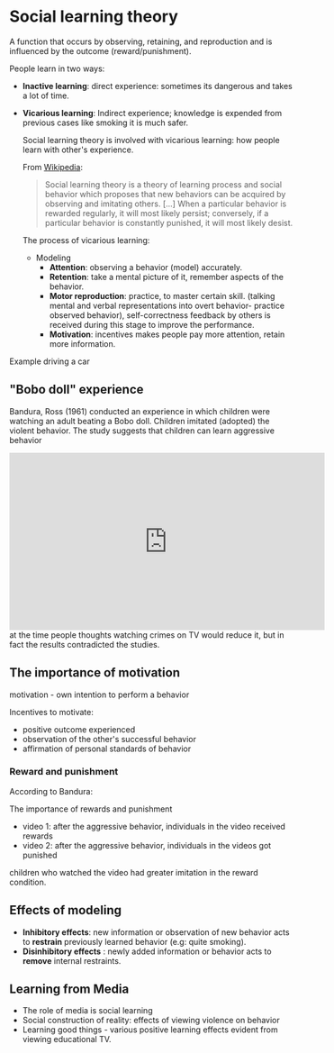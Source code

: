 # Social learning theory

A function that occurs by observing, retaining, and reproduction and is influenced by the outcome (reward/punishment). 

People learn in two ways:

- **Inactive learning**: direct experience: sometimes its dangerous and takes a lot of time. 
  
- **Vicarious learning**: Indirect experience; knowledge is expended from previous cases like smoking it is much safer.
  
  Social learning theory is involved with vicarious learning: how people learn with other's experience.

  From [Wikipedia](https://en.wikipedia.org/wiki/Social_learning_theory): 

  > Social learning theory is a theory of learning process and social behavior which proposes that new behaviors can be acquired by observing and imitating others. [...] When a particular behavior is rewarded regularly, it will most likely persist; conversely, if a particular behavior is constantly punished, it will most likely desist.

  The process of vicarious learning:
  
  - Modeling
    - **Attention**: observing a behavior (model) accurately. 
    - **Retention**: take a mental picture of it, remember aspects of the behavior. 
    - **Motor reproduction**: practice, to master certain skill. (talking mental and verbal representations into overt behavior- practice observed behavior), self-correctness feedback by others is received during this stage to improve the performance. 
    - **Motivation**: incentives makes people pay more attention, retain more information. 

Example driving a car

## "Bobo doll" experience

Bandura, Ross (1961) conducted an experience in which children were watching an adult beating a Bobo doll.
Children imitated (adopted)  the violent behavior. 
The study suggests that children can learn aggressive behavior

<iframe width="560" height="315" src="https://www.youtube.com/embed/NjTxQy_U3ac" frameborder="0" allow="accelerometer; autoplay; encrypted-media; gyroscope; picture-in-picture" allowfullscreen></iframe>
at the time people thoughts watching crimes on TV would reduce it, but in fact the results contradicted the studies. 

## The importance of motivation 

motivation - own intention to perform a behavior 

Incentives to motivate:

- positive outcome experienced
- observation of the other's successful behavior 
- affirmation of personal standards of behavior 

### Reward and punishment

According to Bandura:

The importance of rewards and punishment

- video 1: after the aggressive behavior, individuals in the video received rewards
- video 2: after the aggressive behavior, individuals in the videos got punished 

children who watched the video had greater imitation in the reward condition.


## Effects of modeling 

- **Inhibitory effects**: new information or observation of new behavior acts to **restrain** previously learned behavior  (e.g: quite smoking).
- **Disinhibitory effects** : newly added information or behavior acts to **remove** internal restraints.

## Learning from Media

- The role of media is social learning 
- Social construction of reality: effects of viewing violence on behavior 
- Learning good things - various positive learning effects evident from viewing educational TV.

